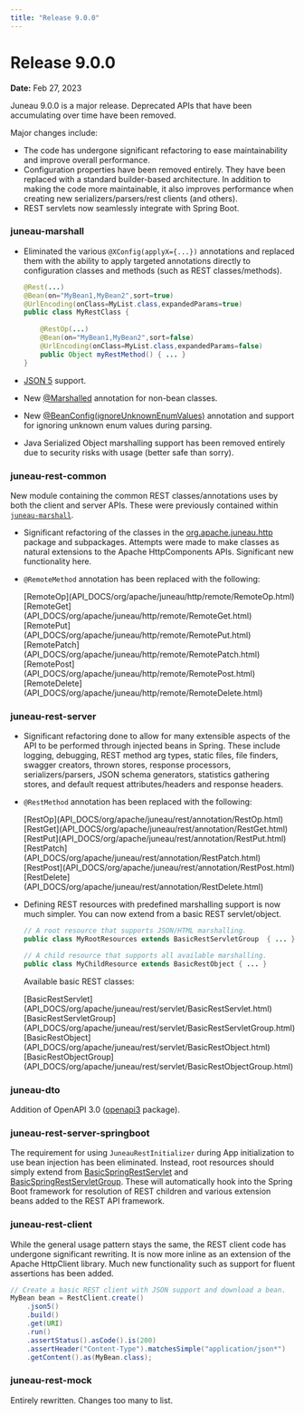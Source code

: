 ```yaml
---
title: "Release 9.0.0"
---
```


# Release 9.0.0

**Date:** Feb 27, 2023

Juneau 9.0.0 is a major release.
Deprecated APIs that have been accumulating over time have been removed.

Major changes include:

- The code has undergone significant refactoring to ease maintainability and improve overall performance.
- Configuration properties have been removed entirely.
  They have been replaced with a standard builder-based architecture.
  In addition to making the code more maintainable, it also improves performance when creating new serializers/parsers/rest clients (and others).
- REST servlets now seamlessly integrate with Spring Boot.

### juneau-marshall

- Eliminated the various `@XConfig(applyX={...})` annotations and replaced them with the ability to apply targeted annotations directly to configuration classes and methods (such as REST classes/methods).

  ```java
  @Rest(...)
  @Bean(on="MyBean1,MyBean2",sort=true)
  @UrlEncoding(onClass=MyList.class,expandedParams=true)
  public class MyRestClass {
      
      @RestOp(...)
      @Bean(on="MyBean1,MyBean2",sort=false)
      @UrlEncoding(onClass=MyList.class,expandedParams=false)
      public Object myRestMethod() { ... }
  }
  ```

- [JSON 5](API_DOCS/org/apache/juneau/marshaller/Json5.html) support.
- New [@Marshalled](API_DOCS/org/apache/juneau/annotation/Marshalled.html) annotation for non-bean classes.
- New [@BeanConfig(ignoreUnknownEnumValues)](API_DOCS/org/apache/juneau/annotation/BeanConfig.html#ignoreUnknownEnumValues()) annotation and support for ignoring unknown enum values during parsing.
- Java Serialized Object marshalling support has been removed entirely due to security risks with usage (better safe than sorry).

### juneau-rest-common

New module containing the common REST classes/annotations uses by both the client and server APIs.
These were previously contained within [`juneau-marshall`](TODO.md).

- Significant refactoring of the classes in the [org.apache.juneau.http](API_DOCS/org/apache/juneau/http.html) package and subpackages.
  Attempts were made to make classes as natural extensions to the Apache HttpComponents APIs.
  Significant new functionality here.
- `@RemoteMethod` annotation has been replaced with the following:

  <tree>
  <node-0><java-annotation>[RemoteOp](API_DOCS/org/apache/juneau/http/remote/RemoteOp.html)</java-annotation></node-0>
  <node-0><java-annotation>[RemoteGet](API_DOCS/org/apache/juneau/http/remote/RemoteGet.html)</java-annotation></node-0>
  <node-0><java-annotation>[RemotePut](API_DOCS/org/apache/juneau/http/remote/RemotePut.html)</java-annotation></node-0>
  <node-0><java-annotation>[RemotePatch](API_DOCS/org/apache/juneau/http/remote/RemotePatch.html)</java-annotation></node-0>
  <node-0><java-annotation>[RemotePost](API_DOCS/org/apache/juneau/http/remote/RemotePost.html)</java-annotation></node-0>
  <node-0><java-annotation>[RemoteDelete](API_DOCS/org/apache/juneau/http/remote/RemoteDelete.html)</java-annotation></node-0>
  </tree>

### juneau-rest-server

- Significant refactoring done to allow for many extensible aspects of the API to be performed through injected beans in Spring.
  These include logging, debugging, REST method arg types, static files, file finders, swagger creators, thrown stores, response processors, serializers/parsers, JSON schema generators, statistics gathering stores, and default request attributes/headers and response headers.
- `@RestMethod` annotation has been replaced with the following:

  <tree>
  <node-0><java-annotation>[RestOp](API_DOCS/org/apache/juneau/rest/annotation/RestOp.html)</java-annotation></node-0>
  <node-0><java-annotation>[RestGet](API_DOCS/org/apache/juneau/rest/annotation/RestGet.html)</java-annotation></node-0>
  <node-0><java-annotation>[RestPut](API_DOCS/org/apache/juneau/rest/annotation/RestPut.html)</java-annotation></node-0>
  <node-0><java-annotation>[RestPatch](API_DOCS/org/apache/juneau/rest/annotation/RestPatch.html)</java-annotation></node-0>
  <node-0><java-annotation>[RestPost](API_DOCS/org/apache/juneau/rest/annotation/RestPost.html)</java-annotation></node-0>
  <node-0><java-annotation>[RestDelete](API_DOCS/org/apache/juneau/rest/annotation/RestDelete.html)</java-annotation></node-0>
  </tree>
- Defining REST resources with predefined marshalling support is now much simpler.
  You can now extend from a basic REST servlet/object.

  ```java
  // A root resource that supports JSON/HTML marshalling.
  public class MyRootResources extends BasicRestServletGroup  { ... }
  
  // A child resource that supports all available marshalling.
  public class MyChildResource extends BasicRestObject { ... }
  ```

  Available basic REST classes:

  <tree>
  <node-0><java-class>[BasicRestServlet](API_DOCS/org/apache/juneau/rest/servlet/BasicRestServlet.html)</java-class></node-0>
  <node-0><java-class>[BasicRestServletGroup](API_DOCS/org/apache/juneau/rest/servlet/BasicRestServletGroup.html)</java-class></node-0>
  <node-0><java-class>[BasicRestObject](API_DOCS/org/apache/juneau/rest/servlet/BasicRestObject.html)</java-class></node-0>
  <node-0><java-class>[BasicRestObjectGroup](API_DOCS/org/apache/juneau/rest/servlet/BasicRestObjectGroup.html)</java-class></node-0>
  </tree>

### juneau-dto

Addition of OpenAPI 3.0 ([openapi3](API_DOCS/org/apache/juneau/dto/openapi3.html) package).

### juneau-rest-server-springboot

The requirement for using `JuneauRestInitializer` during App initialization to use bean injection has been eliminated.
Instead, root resources should simply extend from [BasicSpringRestServlet](API_DOCS/org/apache/juneau/rest/springboot/BasicSpringRestServlet.html) and [BasicSpringRestServletGroup](API_DOCS/org/apache/juneau/rest/springboot/BasicSpringRestServletGroup.html).
These will automatically hook into the Spring Boot framework for resolution of REST children and various extension beans added to the REST API framework.

### juneau-rest-client

While the general usage pattern stays the same, the REST client code has undergone significant rewriting.
It is now more inline as an extension of the Apache HttpClient library.
Much new functionality such as support for fluent assertions has been added.

```java
// Create a basic REST client with JSON support and download a bean.
MyBean bean = RestClient.create()
    .json5()
    .build()
    .get(URI)
    .run()
    .assertStatus().asCode().is(200)
    .assertHeader("Content-Type").matchesSimple("application/json*")
    .getContent().as(MyBean.class);
```

### juneau-rest-mock

Entirely rewritten.
Changes too many to list.